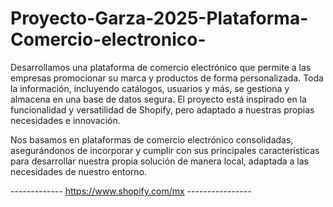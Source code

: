 # Proyecto-Garza-2025-Plataforma-Comercio-electronico-
Desarrollamos una plataforma de comercio electrónico que permite a las empresas promocionar su marca y productos de forma personalizada. Toda la información, incluyendo catálogos, usuarios y más, se gestiona y almacena en una base de datos segura. El proyecto está inspirado en la funcionalidad y versatilidad de Shopify, pero adaptado a nuestras propias necesidades e innovación.



Nos basamos en plataformas de comercio electrónico consolidadas, asegurándonos de incorporar y cumplir con sus principales características para desarrollar nuestra propia solución de manera local, adaptada a las necesidades de nuestro entorno.

------------- https://www.shopify.com/mx ----------------
